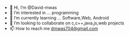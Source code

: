 - 👋 Hi, I’m @David-mwas
- 👀 I’m interested in ... programming
- 🌱 I’m currently learning ... Software,Web, Android
- 💞️ I’m looking to collaborate on c,c++,java,js,web projects
- 📫 How to reach me dmwas704@gmail.com

<!---
David-mwas/David-mwas is a ✨ special ✨ repository because its `README.md` (this file) appears on your GitHub profile.
You can click the Preview link to take a look at your changes.
--->
